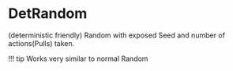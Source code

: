 # DetRandom

(deterministic friendly) Random with exposed Seed and number of actions(Pulls) taken.

!!! tip
    Works very similar to normal Random